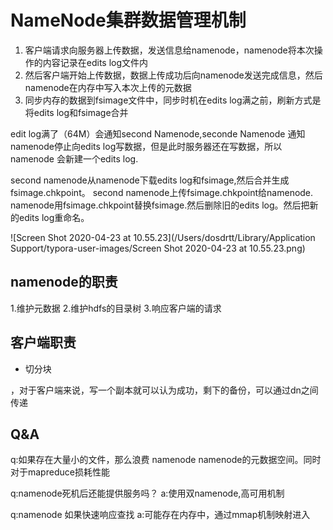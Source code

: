 # NameNode集群数据管理机制

1. 客户端请求向服务器上传数据，发送信息给namenode，namenode将本次操作的内容记录在edits log文件内
2. 然后客户端开始上传数据，数据上传成功后向namenode发送完成信息，然后namenode在内存中写入本次上传的元数据
3. 同步内存的数据到fsimage文件中，同步时机在edits log满之前，刷新方式是将edits log和fsimage合并

edit log满了（64M）会通知second Namenode,seconde Namenode 通知namenode停止向edits
log写数据，但是此时服务器还在写数据，所以namenode 会新建一个edits log.

second namenode从namenode下载edits log和fsimage,然后合并生成fsimage.chkpoint。
second namenode上传fsimage.chkpoint给namenode.
namenode用fsimage.chkpoint替换fsimage.然后删除旧的edits log。然后把新的edits log重命名。

![Screen Shot 2020-04-23 at 10.55.23](/Users/dosdrtt/Library/Application Support/typora-user-images/Screen Shot 2020-04-23 at 10.55.23.png)

## namenode的职责

1.维护元数据
2.维护hdfs的目录树
3.响应客户端的请求

## 客户端职责

* 切分块

，对于客户端来说，写一个副本就可以认为成功，剩下的备份，可以通过dn之间传递

## Q&A

q:如果存在大量小的文件，那么浪费 namenode namenode的元数据空间。同时对于mapreduce损耗性能

q:namenode死机后还能提供服务吗？
a:使用双namenode,高可用机制

q:namenode 如果快速响应查找
a:可能存在内存中，通过mmap机制映射进入

